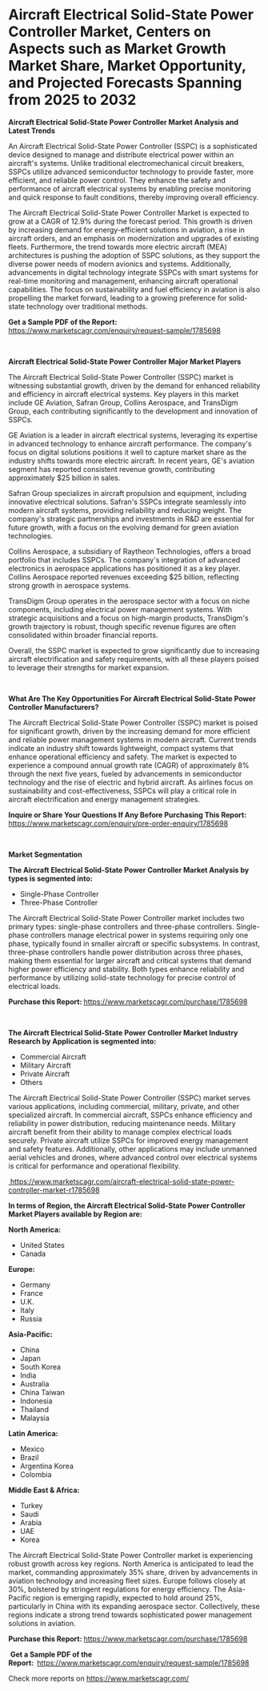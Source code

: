 <p><h1>Aircraft Electrical Solid-State Power Controller Market, Centers on Aspects such as Market Growth Market Share, Market Opportunity, and Projected Forecasts Spanning from 2025 to 2032</h1></p><p><strong>Aircraft Electrical Solid-State Power Controller Market Analysis and Latest Trends</strong></p>
<p><p>An Aircraft Electrical Solid-State Power Controller (SSPC) is a sophisticated device designed to manage and distribute electrical power within an aircraft's systems. Unlike traditional electromechanical circuit breakers, SSPCs utilize advanced semiconductor technology to provide faster, more efficient, and reliable power control. They enhance the safety and performance of aircraft electrical systems by enabling precise monitoring and quick response to fault conditions, thereby improving overall efficiency.</p><p>The Aircraft Electrical Solid-State Power Controller Market is expected to grow at a CAGR of 12.9% during the forecast period. This growth is driven by increasing demand for energy-efficient solutions in aviation, a rise in aircraft orders, and an emphasis on modernization and upgrades of existing fleets. Furthermore, the trend towards more electric aircraft (MEA) architectures is pushing the adoption of SSPC solutions, as they support the diverse power needs of modern avionics and systems. Additionally, advancements in digital technology integrate SSPCs with smart systems for real-time monitoring and management, enhancing aircraft operational capabilities. The focus on sustainability and fuel efficiency in aviation is also propelling the market forward, leading to a growing preference for solid-state technology over traditional methods.</p></p>
<p><strong>Get a Sample PDF of the Report:&nbsp;</strong> <a href="https://www.marketscagr.com/enquiry/request-sample/1785698?utm_campaign=3440&utm_medium=2&utm_source=Github&utm_content=ia&utm_term=25032025&utm_id=aircraft-electrical-solid-state-power-controller">https://www.marketscagr.com/enquiry/request-sample/1785698</a></p>
<p>&nbsp;</p>
<p><strong>Aircraft Electrical Solid-State Power Controller Major Market Players</strong></p>
<p><p>The Aircraft Electrical Solid-State Power Controller (SSPC) market is witnessing substantial growth, driven by the demand for enhanced reliability and efficiency in aircraft electrical systems. Key players in this market include GE Aviation, Safran Group, Collins Aerospace, and TransDigm Group, each contributing significantly to the development and innovation of SSPCs.</p><p>GE Aviation is a leader in aircraft electrical systems, leveraging its expertise in advanced technology to enhance aircraft performance. The company's focus on digital solutions positions it well to capture market share as the industry shifts towards more electric aircraft. In recent years, GE's aviation segment has reported consistent revenue growth, contributing approximately $25 billion in sales.</p><p>Safran Group specializes in aircraft propulsion and equipment, including innovative electrical solutions. Safran's SSPCs integrate seamlessly into modern aircraft systems, providing reliability and reducing weight. The company's strategic partnerships and investments in R&D are essential for future growth, with a focus on the evolving demand for green aviation technologies.</p><p>Collins Aerospace, a subsidiary of Raytheon Technologies, offers a broad portfolio that includes SSPCs. The company's integration of advanced electronics in aerospace applications has positioned it as a key player. Collins Aerospace reported revenues exceeding $25 billion, reflecting strong growth in aerospace systems.</p><p>TransDigm Group operates in the aerospace sector with a focus on niche components, including electrical power management systems. With strategic acquisitions and a focus on high-margin products, TransDigm's growth trajectory is robust, though specific revenue figures are often consolidated within broader financial reports.</p><p>Overall, the SSPC market is expected to grow significantly due to increasing aircraft electrification and safety requirements, with all these players poised to leverage their strengths for market expansion.</p></p>
<p>&nbsp;</p>
<p><strong>What Are The Key Opportunities For Aircraft Electrical Solid-State Power Controller Manufacturers?</strong></p>
<p><p>The Aircraft Electrical Solid-State Power Controller (SSPC) market is poised for significant growth, driven by the increasing demand for more efficient and reliable power management systems in modern aircraft. Current trends indicate an industry shift towards lightweight, compact systems that enhance operational efficiency and safety. The market is expected to experience a compound annual growth rate (CAGR) of approximately 8% through the next five years, fueled by advancements in semiconductor technology and the rise of electric and hybrid aircraft. As airlines focus on sustainability and cost-effectiveness, SSPCs will play a critical role in aircraft electrification and energy management strategies.</p></p>
<p><strong>Inquire or Share Your Questions If Any Before Purchasing This Report:</strong> <a href="https://www.marketscagr.com/enquiry/pre-order-enquiry/1785698?utm_campaign=3440&utm_medium=2&utm_source=Github&utm_content=ia&utm_term=25032025&utm_id=aircraft-electrical-solid-state-power-controller">https://www.marketscagr.com/enquiry/pre-order-enquiry/1785698</a></p>
<p>&nbsp;</p>
<p><strong>Market Segmentation</strong></p>
<p><strong>The Aircraft Electrical Solid-State Power Controller Market Analysis by types is segmented into:</strong></p>
<p><ul><li>Single-Phase Controller</li><li>Three-Phase Controller</li></ul></p>
<p><p>The Aircraft Electrical Solid-State Power Controller market includes two primary types: single-phase controllers and three-phase controllers. Single-phase controllers manage electrical power in systems requiring only one phase, typically found in smaller aircraft or specific subsystems. In contrast, three-phase controllers handle power distribution across three phases, making them essential for larger aircraft and critical systems that demand higher power efficiency and stability. Both types enhance reliability and performance by utilizing solid-state technology for precise control of electrical loads.</p></p>
<p><strong>Purchase this Report:&nbsp;</strong><a href="https://www.marketscagr.com/purchase/1785698?utm_campaign=3440&utm_medium=2&utm_source=Github&utm_content=ia&utm_term=25032025&utm_id=aircraft-electrical-solid-state-power-controller">https://www.marketscagr.com/purchase/1785698</a></p>
<p>&nbsp;</p>
<p><strong>The Aircraft Electrical Solid-State Power Controller Market Industry Research by Application is segmented into:</strong></p>
<p><ul><li>Commercial Aircraft</li><li>Military Aircraft</li><li>Private Aircraft</li><li>Others</li></ul></p>
<p><p>The Aircraft Electrical Solid-State Power Controller (SSPC) market serves various applications, including commercial, military, private, and other specialized aircraft. In commercial aircraft, SSPCs enhance efficiency and reliability in power distribution, reducing maintenance needs. Military aircraft benefit from their ability to manage complex electrical loads securely. Private aircraft utilize SSPCs for improved energy management and safety features. Additionally, other applications may include unmanned aerial vehicles and drones, where advanced control over electrical systems is critical for performance and operational flexibility.</p></p>
<p><a href="https://www.marketscagr.com/aircraft-electrical-solid-state-power-controller-market-r1785698?utm_campaign=3440&utm_medium=2&utm_source=Github&utm_content=ia&utm_term=25032025&utm_id=aircraft-electrical-solid-state-power-controller">&nbsp;https://www.marketscagr.com/aircraft-electrical-solid-state-power-controller-market-r1785698</a></p>
<p><strong>In terms of Region, the Aircraft Electrical Solid-State Power Controller Market Players available by Region are:</strong></p>
<p>
    <p> <strong> North America: </strong>
        <ul>
            <li>United States</li>
            <li>Canada</li>
        </ul>
        </p> 
    <p> <strong> Europe: </strong>
        <ul>
            <li>Germany</li>
            <li>France</li>
            <li>U.K.</li>
            <li>Italy</li>
            <li>Russia</li>
        </ul>
        </p> 
    <p> <strong> Asia-Pacific: </strong>
        <ul>
            <li>China</li>
            <li>Japan</li>
            <li>South Korea</li>
            <li>India</li>
            <li>Australia</li>
            <li>China Taiwan</li>
            <li>Indonesia</li>
            <li>Thailand</li>
            <li>Malaysia</li>
        </ul>
        </p> 
    <p> <strong> Latin America: </strong>
        <ul>
            <li>Mexico</li>
            <li>Brazil</li>
            <li>Argentina Korea</li>
            <li>Colombia</li>
        </ul>
        </p> 
    <p> <strong> Middle East & Africa: </strong>
        <ul>
            <li>Turkey</li>
            <li>Saudi</li>
            <li>Arabia</li>
            <li>UAE</li>
            <li>Korea</li>
        </ul>
    </p>
    </p>
<p><p>The Aircraft Electrical Solid-State Power Controller market is experiencing robust growth across key regions. North America is anticipated to lead the market, commanding approximately 35% share, driven by advancements in aviation technology and increasing fleet sizes. Europe follows closely at 30%, bolstered by stringent regulations for energy efficiency. The Asia-Pacific region is emerging rapidly, expected to hold around 25%, particularly in China with its expanding aerospace sector. Collectively, these regions indicate a strong trend towards sophisticated power management solutions in aviation.</p></p>
<p><strong>Purchase this Report: </strong><a href="https://www.marketscagr.com/purchase/1785698?utm_campaign=3440&utm_medium=2&utm_source=Github&utm_content=ia&utm_term=25032025&utm_id=aircraft-electrical-solid-state-power-controller">https://www.marketscagr.com/purchase/1785698</a></p>
<p>&nbsp;<strong>Get a Sample PDF of the Report:&nbsp;&nbsp;</strong><a href="https://www.marketscagr.com/enquiry/request-sample/1785698?utm_campaign=3440&utm_medium=2&utm_source=Github&utm_content=ia&utm_term=25032025&utm_id=aircraft-electrical-solid-state-power-controller">https://www.marketscagr.com/enquiry/request-sample/1785698</a></p>
<p><strong></strong></p>
<p>Check more reports on <a href="https://www.marketscagr.com/?utm_campaign=3440&utm_medium=2&utm_source=Github&utm_content=ia&utm_term=25032025&utm_id=aircraft-electrical-solid-state-power-controller">https://www.marketscagr.com/</a></p>